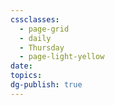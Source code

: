 ```yaml
---
cssclasses:
  - page-grid
  - daily
  - Thursday
  - page-light-yellow
date: 
topics: 
dg-publish: true
---
```

